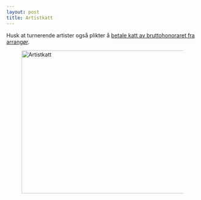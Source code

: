 ```yaml
---
layout: post
title: Artistkatt
---
```


Husk at turnerende artister også plikter å [betale katt av bruttohonoraret fra arrangør](http://www.brak.no/ressurser/artistskatt-i-utlandet/).

<figure>
	<img src="{{ site.github.url }}/assets/images/artistkatt.jpg" height="373px" width="500px" alt="Artistkatt">
</figure>
